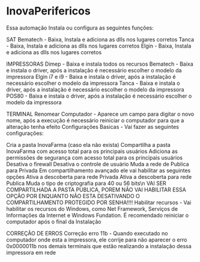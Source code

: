 # InovaPerifericos

Essa automação Instala ou configura as seguintes funções:

SAT
Bematech - Baixa, Instala e adiciona as dlls nos lugares corretos
Tanca - Baixa, Instala e adiciona as dlls nos lugares corretos
Elgin - Baixa, Instala e adiciona as dlls nos lugares corretos

IMPRESSORAS
Dimep - Baixa e instala todos os recursos
Bematech - Baixa e instala o driver, após a instalação é necessário escolher o modelo da impressora
Elgin i7 e i9 - Baixa e instala o driver, após a instalação é necessário escolher o modelo da impressora
Tanca - Baixa e instala o driver, após a instalação é necessário escolher o modelo da impressora
POS80 - Baixa e instala o driver, após a instalação é necessário escolher o modelo da impressora

TERMINAL
Renomear Computador - Aparece um campo para digitar o novo nome, após a execução é necessário reiniciar o computador para que a alteração tenha efeito
Configurações Basicas - Vai fazer as seguintes configurações:

Cria a pasta InovaFarma (caso ela não exista)
Compartilha a pasta InovaFarma com acesso total para os principais usuários
Adiciona as permissões de segurança com acesso total para os principais usuários
Desativa o firewall
Desativa o controle de usuário
Muda a rede de Publica para Privada
Em compartilhamento avançado ele vai habilitar as seguintes opções
Ativa a descoberta para rede Privada
Ativa a descoberta para rede Publica
Muda o tipo de criptografia para 40 ou 56 bits\n
VAI SER COMPARTILHADA A PASTA PUBLICA, POREM NÃO VAI HABILITAR ESSA OPÇÃO
POR ENQUANTO NÃO ESTA DESATIVANDO O COMPARTILHAMENTO PROTEGIDO POR SENHA!!!!
Habilitar recursos - Vai habilitar os recursos do Windows, como Net Framework, Serviços de Informações da Internet e Windows Fundation. É recomendado reiniciar o computador após o final da Instalação

CORREÇÃO DE ERROS
Correção erro 11b - Quando executado no computador onde esta a impressora, ele corrije para não aparecer o erro 0x0000011b nos demais terminais que estão realizando a instalação dessa impressora em rede
